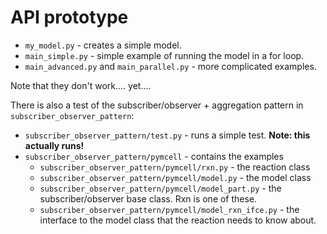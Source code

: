 # API prototype

* `my_model.py` - creates a simple model.
* `main_simple.py` - simple example of running the model in a for loop.
* `main_advanced.py` and `main_parallel.py` - more complicated examples.

Note that they don't work.... yet....

There is also a test of the subscriber/observer + aggregation pattern in `subscriber_observer_pattern`:
* `subscriber_observer_pattern/test.py` - runs a simple test. **Note: this actually runs!**
* `subscriber_observer_pattern/pymcell` - contains the examples
  * `subscriber_observer_pattern/pymcell/rxn.py` - the reaction class
  * `subscriber_observer_pattern/pymcell/model.py` - the model class
  * `subscriber_observer_pattern/pymcell/model_part.py` - the subscriber/observer base class. Rxn is one of these.
  * `subscriber_observer_pattern/pymcell/model_rxn_ifce.py` - the interface to the model class that the reaction needs to know about.
